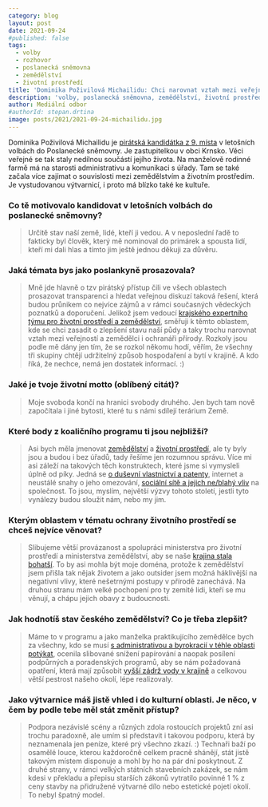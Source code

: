 ```yaml
---
category: blog
layout: post
date: 2021-09-24
#published: false
tags: 
  - volby
  - rozhovor
  - poslanecká sněmovna
  - zemědělství
  - životní prostředí
title: 'Dominika Poživilová Michailidu: Chci narovnat vztah mezi veřejností, zemědělci a ochranáři přírody!'
description: 'volby, poslanecká sněmovna, zemědělství, životní prostředí'
author: Mediální odbor
#authorId: stepan.drtina
image: posts/2021/2021-09-24-michailidu.jpg
---
```


Dominika Poživilová Michailidu je [pirátská kandidátka z 9. místa](https://www.piratiastarostove.cz/kandidati/mga-dominika-pozivilova-michailidu/) v letošních volbách do Poslanecké sněmovny. Je zastupitelkou v obci Krnsko. Věci veřejné se tak staly nedílnou součástí jejího života. Na manželově rodinné farmě má na starosti administrativu a komunikaci s úřady. Tam se také začala více zajímat o souvislosti mezi zemědělstvím a životním prostředím. Je vystudovanou výtvarnicí, i proto má blízko také ke kultuře.

### **Co tě motivovalo kandidovat v letošních volbách do poslanecké sněmovny?**
> Určitě stav naší země, lidé, kteří ji vedou. A v neposlední řadě to fakticky byl člověk, který mě nominoval do primárek a spousta lidí, kteří mi dali hlas a tímto jim ještě jednou děkuji za důvěru. 

### **Jaká témata bys jako poslankyně prosazovala?**
> Mně jde hlavně o tzv pirátský přístup čili ve všech oblastech prosazovat transparenci a hledat veřejnou diskuzí taková řešení, která budou průnikem co nejvíce zájmů a v rámci současných vědeckých poznatků a doporučení. Jelikož jsem vedoucí [krajského expertního týmu pro životní prostředí a zemědělství](https://forum.pirati.cz/viewforum.php?f=1288&sid=c287ac15207053dc5f2806ba0500271c), směřuji k těmto oblastem, kde se chci zasadit o zlepšení stavu naší půdy a taky trochu narovnat vztah mezi veřejností a zemědělci i ochranáři přírody. Rozkoly jsou podle mě dány jen tím, že se rozkol někomu hodí, věřím, že všechny tři skupiny chtějí udržitelný způsob hospodaření a bytí v krajině. A kdo říká, že nechce, nemá jen dostatek informací. :)

### **Jaké je tvoje životní motto (oblíbený citát)?**
> Moje svoboda končí na hranici svobody druhého. Jen bych tam nově započítala i jiné bytosti, které tu s námi sdílejí terárium Země.

### **Které body z koaličního programu ti jsou nejbližší?**
> Asi bych měla jmenovat [zemědělství](https://www.piratiastarostove.cz/program/resort/zemedelstvi/) a [životní prostředí](https://www.piratiastarostove.cz/program/resort/zivotni-prostredi/), ale ty byly jsou a budou i bez úřadů, tady řešíme jen rozumnou správu. Více mi asi záleží na takových těch konstruktech, které jsme si vymysleli úplně od píky. Jedná se [o duševní vlastnictví a patenty](https://www.piratiastarostove.cz/program/autorske-pravo-pro-digitalni-svet/), internet a neustálé snahy o jeho omezování, [sociální sítě a jejich ne/blahý vliv](https://www.piratiastarostove.cz/program/chytra-valka-s-dezinformatory/) na společnost. To jsou, myslím, největší výzvy tohoto století, jestli tyto vynálezy budou sloužit nám, nebo my jim.

### **Kterým oblastem v tématu ochrany životního prostředí se chceš nejvíce věnovat?**
> Slibujeme větší provázanost a spolupráci ministerstva pro životní prostředí a ministerstva zemědělství, aby se naše [krajina stala bohatší](https://www.piratiastarostove.cz/program/zivejsi-priroda/). To by asi mohla být moje doména, protože k zemědělství jsem přišla tak nějak životem a jako outsider jsem možná háklivější na negativní vlivy, které nešetrnými postupy v přírodě zanechává. Na druhou stranu mám velké pochopení pro ty zemité lidi, kteří se mu věnují, a chápu jejich obavy z budoucnosti.

### **Jak hodnotíš stav českého zemědělství? Co je třeba zlepšit?**
> Máme to v programu a jako manželka praktikujícího zemědělce bych za všechny, kdo se musí [s administrativou a byrokracií v téhle oblasti potýkat](https://www.piratiastarostove.cz/program/zemedelstvi-bez-zbytecne-administrativy/), ocenila slibované snížení papírování a naopak posílení podpůrných a poradenských programů, aby se nám požadovaná opatření, která mají způsobit [vyšší zádrž vody v krajině](https://www.piratiastarostove.cz/program/kvalitni-pitna-voda-pro-kazdeho/) a celkovou větší pestrost našeho okolí, lépe realizovaly. 

### **Jako výtvarnice máš jistě vhled i do kulturní oblasti. Je něco, v čem by podle tebe měl stát změnit přístup?**
> Podpora nezávislé scény a různých zdola rostoucích projektů zní asi trochu paradoxně, ale umím si představit i takovou podporu, která by neznamenala jen peníze, které prý všechno zkazí. :) Technaři baží po osamělé louce, kterou každoročně celkem pracně shánějí, stát jistě takovým místem disponuje a mohl by ho na pár dní poskytnout. Z druhé strany, v rámci velkých státních stavebních zakázek, se nám kdesi v překladu a přepisu starších zákonů vytratilo povinné 1 % z ceny stavby na přidružené výtvarné dílo nebo estetické pojetí okolí. To nebyl špatný model.
